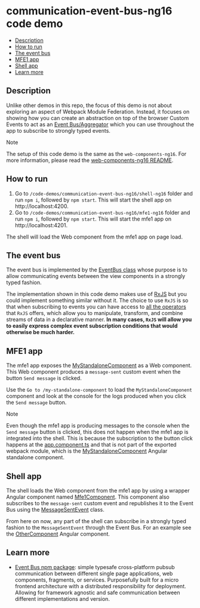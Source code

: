 # communication-event-bus-ng16 code demo

- [Description](#description)
- [How to run](#how-to-run)
- [The event bus](#the-event-bus)
- [MFE1 app](#mfe1-app)
- [Shell app](#shell-app)
- [Learn more](#learn-more)

## Description

Unlike other demos in this repo, the focus of this demo is not about exploring an aspect of Webpack Module Federation. Instead, it focuses on showing how you can create an abstraction on top of the browser Custom Events to act as an [Event Bus/Aggregator](https://martinfowler.com/eaaDev/EventAggregator.html) which you can use throughout the app to subscribe to strongly typed events.

> [!NOTE]
>
> The setup of this code demo is the same as the `web-components-ng16`. For more information, please read the [web-components-ng16 README](../web-component-ng16/README.md).
>

## How to run

1) Go to `/code-demos/communication-event-bus-ng16/shell-ng16` folder and run `npm i`, followed by `npm start`. This will start the shell app on http://localhost:4200.
2) Go to `/code-demos/communication-event-bus-ng16/mfe1-ng16` folder and run `npm i`, followed by `npm start`. This will start the mfe1 app on http://localhost:4201.

The shell will load the Web component from the mfe1 app on page load.

## The event bus

The event bus is implemented by the [EventBus class](/code-demos/communication-event-bus-ng16/shell-ng16/src/app/event-bus.ts) whose purpose is to allow communicating events between the view components in a strongly typed fashion.

The implementation shown in this code demo makes use of [RxJS](https://rxjs.dev/) but you could implement something similar without it. The choice to use `RxJS` is so that when subscribing to events you can have access to [all the operators](https://rxjs.dev/guide/operators) that `RxJS` offers, which allow you to manipulate, transform, and combine streams of data in a declarative manner. **In many cases, `RxJS` will allow you to easily express complex event subscription conditions that would otherwise be much harder.**

## MFE1 app

The mfe1 app exposes the [MyStandaloneComponent](/code-demos/communication-event-bus-ng16/mfe1-ng16/src/app/my-standalone-component/my-standalone-component.component.ts) as a Web component. This Web component produces a `message-sent` custom event when the button `Send message` is clicked.

Use the `Go to /my-standalone-component` to load the `MyStandaloneComponent` component and look at the console for the logs produced when you click the `Send message` button.

> [!NOTE]
>
> Even though the mfe1 app is producing messages to the console when the `Send message` button is clicked, this does not happen when the mfe1 app is integrated into the shell. This is because the subscription to the button click happens at the [app.component.ts](../communication-event-bus-ng16/mfe1-ng16/src/app/app.component.ts) and that is not part of the exported webpack module, which is the [MyStandaloneComponent](../communication-event-bus-ng16/mfe1-ng16/src/app/my-standalone-component/my-standalone-component.component.ts) Angular standalone component.
>

## Shell app

The shell loads the Web component from the mfe1 app by using a wrapper Angular component named [Mfe1Component](/code-demos/communication-event-bus-ng16/shell-ng16/src/app/mfe1-component/mfe1.component.ts). This component also subscribes to the `message-sent` custom event and republishes it to the Event Bus using the [MessageSentEvent](/code-demos/communication-event-bus-ng16/shell-ng16/src/app/mfe1-component/message-sent-event.ts) class.

From here on now, any part of the shell can subscribe in a strongly typed fashion to the `MessageSentEvent` through the Event Bus. For an example see the [OtherComponent](/code-demos/communication-event-bus-ng16/shell-ng16/src/app/other-component/other.component.ts) Angular component.

## Learn more

- [Event Bus npm package](https://www.npmjs.com/package/@trutoo/event-bus): simple typesafe cross-platform pubsub communication between different single page applications, web components, fragments, or services. Purposefully built for a micro frontend architecture with a distributed responsibility for deployment. Allowing for framework agnostic and safe communication between different implementations and version.
